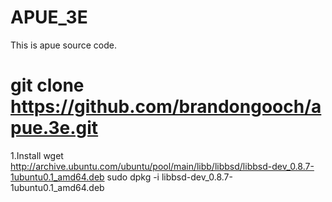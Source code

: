 # APUE_3E
This is apue source code.
# git clone https://github.com/brandongooch/apue.3e.git

1.Install
    wget http://archive.ubuntu.com/ubuntu/pool/main/libb/libbsd/libbsd-dev_0.8.7-1ubuntu0.1_amd64.deb
    sudo dpkg -i libbsd-dev_0.8.7-1ubuntu0.1_amd64.deb
